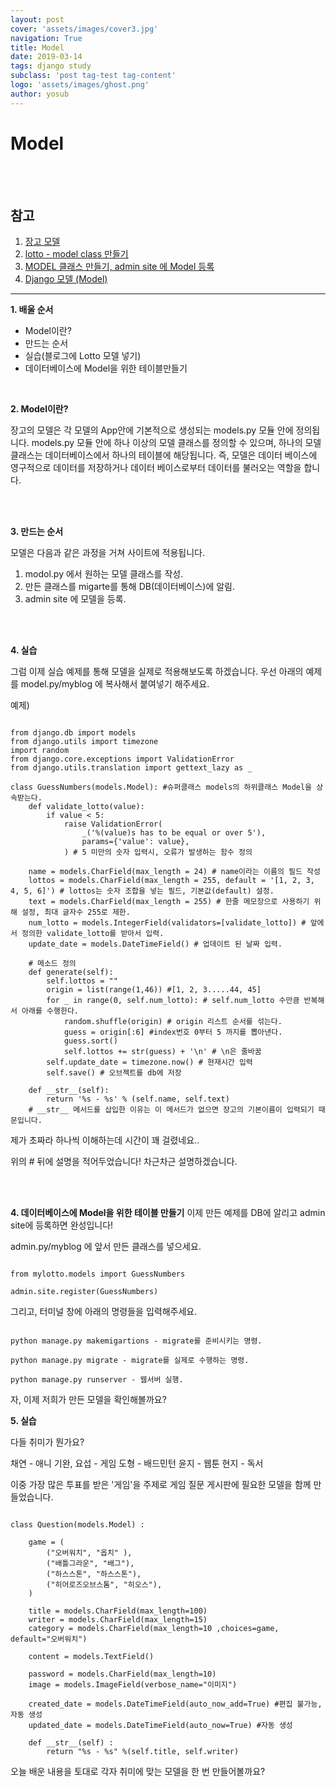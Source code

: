 ```yaml
---
layout: post
cover: 'assets/images/cover3.jpg'
navigation: True
title: Model
date: 2019-03-14
tags: django study 
subclass: 'post tag-test tag-content'
logo: 'assets/images/ghost.png'
author: yosub
---
```



Model 
========

<br>
<br>

참고 
------
1. [장고 모델](https://tutorial.djangogirls.org/ko/django_models/)
2. [lotto - model class 만들기](https://new93helloworld.tistory.com/283)
3. [MODEL 클래스 만들기, admin site 에 Model 등록](https://wayhome25.github.io/django/2017/02/28/django-03-lotto-project-3/)
4. [Django 모델 (Model)](http://pythonstudy.xyz/python/article/308-Django-%EB%AA%A8%EB%8D%B8-Model)
------

**1. 배울 순서**
- Model이란?
- 만드는 순서
- 실습(블로그에 Lotto 모델 넣기)
- 데이터베이스에 Model을 위한 테이블만들기

<br>

**2. Model이란?**

장고의 모델은 각 모델의 App안에 기본적으로 생성되는 models.py 모듈 안에 정의됩니다.
models.py 모듈 안에 하나 이상의 모델 클래스를 정의할 수 있으며, 하나의 모델 클래스는 데이터베이스에서 하나의 테이블에 해당됩니다.
즉, 모델은 데이터 베이스에 영구적으로 데이터를 저장하거나 데이터 베이스로부터 데이터를 불러오는 역할을 합니다.

<br>
<br>

**3. 만드는 순서**

모델은 다음과 같은 과정을 거쳐 사이트에 적용됩니다.

1. modol.py 에서 원하는 모델 클래스를 작성.
2. 만든 클래스를 migarte를 통해 DB(데이터베이스)에 알림.
3. admin site 에 모델을 등록.

<br>
<br>

**4. 실습**

그럼 이제 실습 예제를 통해 모델을 실제로 적용해보도록 하겠습니다.
우선 아래의 예제를 model.py/myblog 에 복사해서 붙여넣기 해주세요. 

예제)
<pre><code>
from django.db import models
from django.utils import timezone
import random
from django.core.exceptions import ValidationError
from django.utils.translation import gettext_lazy as _

class GuessNumbers(models.Model): #슈퍼클래스 models의 하위클래스 Model을 상속받는다.
    def validate_lotto(value):
        if value < 5:
            raise ValidationError(
                _('%(value)s has to be equal or over 5'),
                params={'value': value},
            ) # 5 미만의 숫자 입력시, 오류가 발생하는 함수 정의
            
    name = models.CharField(max_length = 24) # name이라는 이름의 필드 작성
    lottos = models.CharField(max_length = 255, default = '[1, 2, 3, 4, 5, 6]') # lottos는 숫자 조합을 넣는 필드, 기본값(default) 설정.
    text = models.CharField(max_length = 255) # 한줄 메모장으로 사용하기 위해 설정, 최대 글자수 255로 제한.
    num_lotto = models.IntegerField(validators=[validate_lotto]) # 앞에서 정의한 validate_lotto를 받아서 입력.
    update_date = models.DateTimeField() # 업데이트 된 날짜 입력.

    # 메소드 정의
    def generate(self):
        self.lottos = ""
        origin = list(range(1,46)) #[1, 2, 3.....44, 45]
        for _ in range(0, self.num_lotto): # self.num_lotto 수만큼 반복해서 아래를 수행한다.
            random.shuffle(origin) # origin 리스트 순서를 섞는다.
            guess = origin[:6] #index번호 0부터 5 까지를 뽑아낸다.
            guess.sort()
            self.lottos += str(guess) + '\n' # \n은 줄바꿈
        self.update_date = timezone.now() # 현재시간 입력
        self.save() # 오브젝트를 db에 저장

    def __str__(self):
        return '%s - %s' % (self.name, self.text)
    # __str__ 메서드를 삽입한 이유는 이 메서드가 없으면 장고의 기본이름이 입력되기 때문입니다.
</code></pre>

제가 초짜라 하나씩 이해하는데 시간이 꽤 걸렸네요..

위의 # 뒤에 설명을 적어두었습니다! 차근차근 설명하겠습니다.

<br>
<br>

**4. 데이터베이스에 Model을 위한 테이블 만들기**
이제 만든 예제를 DB에 알리고 admin site에 등록하면 완성입니다!

admin.py/myblog 에 앞서 만든 클래스를 넣으세요.
<pre><code>
from mylotto.models import GuessNumbers

admin.site.register(GuessNumbers)
</code></pre>

그리고, 터미널 창에 아래의 명령들을 입력해주세요.
<pre><code>
python manage.py makemigartions - migrate를 준비시키는 명령.

python manage.py migrate - migrate를 실제로 수행하는 명령.

python manage.py runserver - 웹서버 실행.
</code></pre>

자, 이제 저희가 만든 모델을 확인해볼까요?


**5. 실습**

다들 취미가 뭔가요?

채연 - 애니 
기완, 요섭 - 게임
도형 - 배드민턴
윤지 - 웹툰
현지 - 독서


이중 가장 많은 투표를 받은 '게임'을 주제로 게임 질문 게시판에 필요한 모델을 함께 만들었습니다.

<pre><code>
class Question(models.Model) :

    game = ( 
        ("오버워치", "옵치" ),
        ("배틀그라운", "배그"),
        ("하스스톤", "하스스톤"),
        ("히어로즈오브스톰", "히오스"), 
    )

    title = models.CharField(max_length=100)
    writer = models.CharField(max_length=15)
    category = models.CharField(max_length=10 ,choices=game, default="오버워치")

    content = models.TextField()

    password = models.CharField(max_length=10)
    image = models.ImageField(verbose_name="이미지") 

    created_date = models.DateTimeField(auto_now_add=True) #편집 불가능, 자동 생성 
    updated_date = models.DateTimeField(auto_now=True) #자동 생성 

    def __str__(self) : 
        return "%s - %s" %(self.title, self.writer)
</code></pre>


오늘 배운 내용을 토대로 각자 취미에 맞는 모델을 한 번 만들어볼까요?







